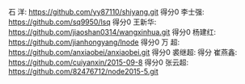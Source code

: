 石 洋:  https://github.com/yy87110/shiyang.git   得分0
李士强:  https://github.com/sq9950/lsq  得分0
王新华:  https://github.com/jiaoshan0314/wangxinhua.git  得分0
杨建红:  https://github.com/jianhongyang/lnode  得分0
万 超:  https://github.com/anxiaobei/anxiaobei.git  得分0
裘继超:    得分
崔燕鑫:   https://github.com/cuiyanxin/2015-09-8  得分0
张云超:  https://github.com/82476712/node2015-5.git  